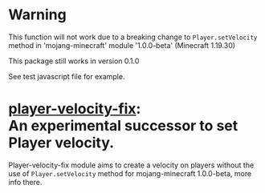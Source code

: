 # Warning

This function will not work due to a breaking change to `Player.setVelocity` method in 'mojang-minecraft' module '1.0.0-beta' (Minecraft 1.19.30)

This package still works in version 0.1.0

See test javascript file for example.

# [player-velocity-fix](../player-velocity-fix/): <br/> An experimental successor to set Player velocity.

Player-velocity-fix module aims to create a velocity on players without the use of `Player.setVelocity` method for mojang-minecraft 1.0.0-beta, more info there.